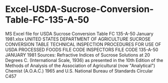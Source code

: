 # Excel-USDA-Sucrose-Conversion-Table-FC-135-A-50
MS Excel file for USDA Sucrose Conversion Table FC 135-A-50 January 1981.xlsx
UNITED STATES DEPARTMENT OF AGRICULTURE
SUCROSE CONVERSION TABLE
TECHNICAL INSPECTION PROCEDURES
FOR USE OF USDA PROCESSED FOODS FILE CODE INSPECTORS
FILE CODE 135-A-50
JANUARY 1981
Sources:
Refractive Indices of Sucrose Solutions at 20 Degrees C.
(International Scale, 1936) as presented in the 10th Edition of the Methods of Analysis of the Association of Agricultural
(now "Analytical") Chemist (A.O.A.C.) 1965 and U.S. National Bureau of Standards Circular C457
